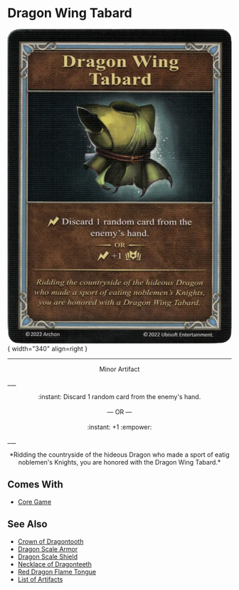 # Dragon Wing Tabard

![Dragon Wing Tabard](../assets/artifacts_minor-dragon_wing_tabard.webp){ width="340" align=right }
___
<p style="text-align: center;" markdown>Minor Artifact</p>
___
<p style="text-align: center;" markdown>:instant: Discard 1 random card from the enemy's hand.<br><br>— OR —<br><br>:instant: +1 :empower:</p>
___
<p style="text-align: center;" markdown>*Ridding the countryside of the hideous Dragon who made a sport of eatig noblemen's Knights, you are honored with the Dragon Wing Tabard.*</p>


## Comes With

- [Core Game](../content.md)


## See Also

- [Crown of Dragontooth](crown_of_dragontooth.md)
- [Dragon Scale Armor](dragon_scale_armor.md)
- [Dragon Scale Shield](dragon_scale_shield.md)
- [Necklace of Dragonteeth](necklace_of_dragonteeth.md)
- [Red Dragon Flame Tongue](red_dragon_flame_tongue.md)
- [List of Artifacts](../artifacts.md)
